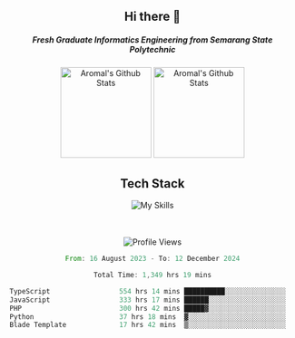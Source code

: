 <div align="center">
  <h2>Hi there 👋</h2>

  <h5>Fresh Graduate Informatics Engineering from Semarang State Polytechnic</h5>

  <img
    height="160"
    alt="Aromal's Github Stats"
    src="https://github-readme-stats.vercel.app/api?username=dafariski77&show_icons=true&theme=tokyonight&count_private=true"
  />
  <img
    alt="Aromal's Github Stats"
    height="160"
    src="https://github-readme-stats.vercel.app/api/top-langs/?username=dafariski77&layout=compact&theme=tokyonight"
  />

  <h2>Tech Stack</h2>
  
![My Skills](https://simpleskill.icons.workers.dev/svg?i=typescript,next.js,react,tailwindcss,shadcnui,reactquery,prisma,socketdotio,zod)

  <br /><br />
  <img src="https://komarev.com/ghpvc/?username=dafariski77&abbreviated=true" alt="Profile Views">
    
  <!--START_SECTION:waka-->

```rust
From: 16 August 2023 - To: 12 December 2024

Total Time: 1,349 hrs 19 mins

TypeScript                 554 hrs 14 mins ██████████░░░░░░░░░░░░░░░   40.62 %
JavaScript                 333 hrs 17 mins ██████░░░░░░░░░░░░░░░░░░░   24.43 %
PHP                        300 hrs 42 mins █████▓░░░░░░░░░░░░░░░░░░░   22.04 %
Python                     37 hrs 18 mins  ▓░░░░░░░░░░░░░░░░░░░░░░░░   02.73 %
Blade Template             17 hrs 42 mins  ▒░░░░░░░░░░░░░░░░░░░░░░░░   01.30 %
```

<!--END_SECTION:waka-->
</div>
